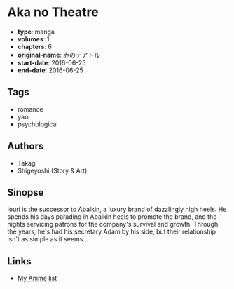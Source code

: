 # Aka no Theatre

-   **type**: manga
-   **volumes**: 1
-   **chapters**: 6
-   **original-name**: 赤のテアトル
-   **start-date**: 2016-06-25
-   **end-date**: 2016-06-25

## Tags

-   romance
-   yaoi
-   psychological

## Authors

-   Takagi
-   Shigeyoshi (Story & Art)

## Sinopse

Iouri is the successor to Abalkin, a luxury brand of dazzlingly high heels. He spends his days parading in Abalkin heels to promote the brand, and the nights servicing patrons for the company's survival and growth. Through the years, he's had his secretary Adam by his side, but their relationship isn't as simple as it seems...

## Links

-   [My Anime list](https://myanimelist.net/manga/99914/Aka_no_Theatre)
